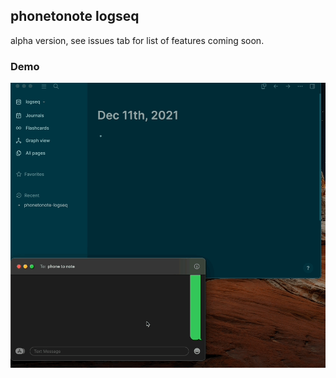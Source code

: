 ## phonetonote logseq

alpha version, see issues tab for list of features coming soon.

### Demo

![demo](./demo.gif)
